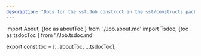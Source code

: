 ```yaml
---
description: "Docs for the sst.Job construct in the sst/constructs package"
---
```


import About, {toc as aboutToc } from './Job.about.md'
import Tsdoc, {toc as tsdocToc } from './Job.tsdoc.md'

<About />
<Tsdoc />

export const toc = [...aboutToc, ...tsdocToc];
